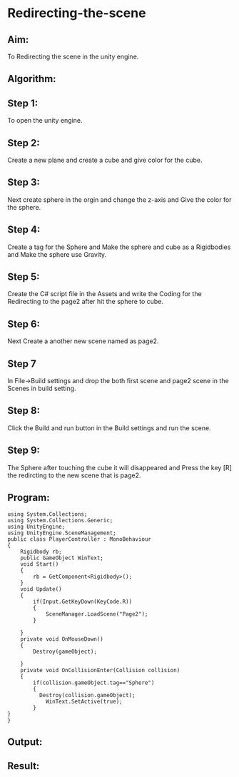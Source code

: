 # Redirecting-the-scene

## Aim:
To Redirecting the scene in the unity engine.

## Algorithm:
## Step 1:
To open the unity engine.

## Step 2:
Create a new plane and create a cube and give color for the cube.

## Step 3:
Next create sphere in the orgin and change the z-axis and Give the color for the sphere.

## Step 4:
Create a tag for the Sphere and Make the sphere and cube as a Rigidbodies and Make the sphere use Gravity.

## Step 5:
Create the C# script file in the Assets and write the Coding for the Redirecting to the page2 after hit the sphere to cube.

## Step 6:
Next Create a another new scene named as page2.

## Step 7
In File->Build settings and drop the both first scene and page2 scene in the Scenes in build setting.

## Step 8:
Click the Build and run button in the Build settings and run the scene.

## Step 9:
The Sphere after touching the cube it will disappeared and Press the key [R] the redircting to the new scene that is page2.
## Program:
```
using System.Collections;
using System.Collections.Generic;
using UnityEngine;
using UnityEngine.SceneManagement;
public class PlayerController : MonoBehaviour
{
    Rigidbody rb;
    public GameObject WinText;
    void Start()
    {
        rb = GetComponent<Rigidbody>();
    }
    void Update()
    {
        if(Input.GetKeyDown(KeyCode.R))
        {
            SceneManager.LoadScene("Page2");
        }

    }
    private void OnMouseDown()
    {
        Destroy(gameObject);

    }
    private void OnCollisionEnter(Collision collision)
    {
        if(collision.gameObject.tag=="Sphere")
        {
          Destroy(collision.gameObject);
            WinText.SetActive(true);
        }
}
}
```
## Output:

## Result:
